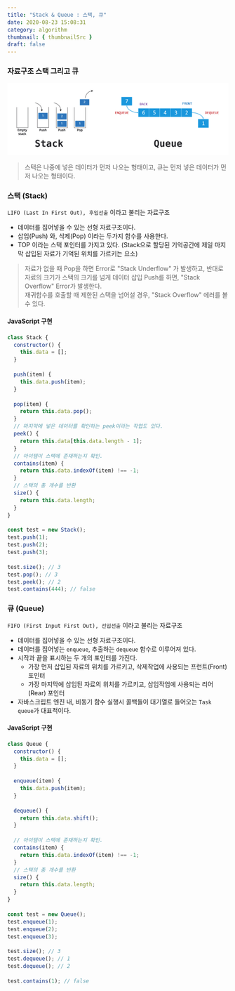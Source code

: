 ```yaml
---
title: "Stack & Queue : 스택, 큐"
date: 2020-08-23 15:08:31
category: algorithm
thumbnail: { thumbnailSrc }
draft: false
---
```


### 자료구조 스택 그리고 큐

![](./images/stack-queue.png)

> 스택은 나중에 넣은 데이터가 먼저 나오는 형태이고, 큐는 먼저 넣은 데이터가 먼저 나오는 형태이다.

### 스택 (Stack)

`LIFO (Last In First Out), 후입선출` 이라고 불리는 자료구조

- 데이터를 집어넣을 수 있는 선형 자료구조이다.
- 삽입(Push) 와, 삭제(Pop) 이라는 두가지 함수를 사용한다.
- TOP 이라는 스택 포인터를 가지고 있다. (Stack으로 할당된 기억공간에 제일 마지막 삽입된 자료가 기억된 위치를 가르키는 요소)

> 자료가 없을 때 Pop을 하면 Error로 "Stack Underflow" 가 발생하고, 반대로 자료의 크기가 스택의 크기를 넘게 데이터 삽입 Push를 하면, "Stack Overflow" Error가 발생한다.<br />
재귀함수를 호출할 때 제한된 스택을 넘어설 경우, "Stack Overflow" 에러를 볼 수 있다.

#### JavaScript 구현

```javascript
class Stack {
  constructor() {
    this.data = [];
  }

  push(item) {
    this.data.push(item);
  }

  pop(item) {
    return this.data.pop();
  }
  // 마지막에 넣은 데이터를 확인하는 peek이라는 작업도 있다.
  peek() {
    return this.data[this.data.length - 1];
  }
  // 아이템이 스택에 존재하는지 확인.
  contains(item) {
    return this.data.indexOf(item) !== -1;
  }
  // 스택의 총 개수를 반환
  size() {
    return this.data.length;
  }
}

const test = new Stack();
test.push(1);
test.push(2);
test.push(3);

test.size(); // 3
test.pop(); // 3
test.peek(); // 2
test.contains(444); // false
```

### 큐 (Queue)

`FIFO (First Input First Out), 선입선출` 이라고 불리는 자료구조

- 데이터를 집어넣을 수 있는 선형 자료구조이다.
- 데이터를 집어넣는 `enqueue`, 추출하는 `dequeue` 함수로 이루어져 있다.
- 시작과 끝을 표시하는 두 개의 포인터를 가진다.
  - 가장 먼저 삽입된 자료의 위치를 가르키고, 삭제작업에 사용되는 프런트(Front) 포인터
  - 가장 마지막에 삽입된 자료의 위치를 가르키고, 삽입작업에 사용되는 리어(Rear) 포인터
- 자바스크립트 엔진 내, 비동기 함수 실행시 콜백들이 대기열로 들어오는 `Task queue`가 대표적이다.

#### JavaScript 구현

```javascript
class Queue {
  constructor() {
    this.data = [];
  }

  enqueue(item) {
    this.data.push(item);
  }

  dequeue() {
    return this.data.shift();
  }

  // 아이템이 스택에 존재하는지 확인.
  contains(item) {
    return this.data.indexOf(item) !== -1;
  }
  // 스택의 총 개수를 반환
  size() {
    return this.data.length;
  }
}

const test = new Queue();
test.enqueue(1);
test.enqueue(2);
test.enqueue(3);

test.size(); // 3
test.dequeue(); // 1
test.dequeue(); // 2

test.contains(1); // false
```